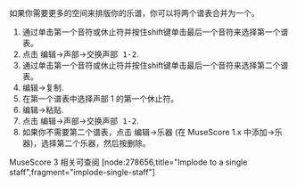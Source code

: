 如果你需要更多的空间来排版你的乐谱，你可以将两个谱表合并为一个。
1. 通过单击第一个音符或休止符并按住shift键单击最后一个音符来选择第一个谱表。
2. 点击 <samp class="menu">编辑</samp>&rarr;<samp class="menu">声部</samp>&rarr;<samp class="menu">交换声部 1-2</samp>.
3. 通过单击第一个音符或休止符并按住shift键单击最后一个音符来选择第二个谱表。
4. <samp class="menu">编辑</samp>&rarr;<samp class="menu">复制</samp>.
5. 在第一个谱表中选择声部 1 的第一个休止符。
6. <samp class="menu">编辑</samp>&rarr;<samp class="menu">粘贴</samp>.
7. 点击 <samp class="menu">编辑</samp>&rarr;<samp class="menu">声部</samp>&rarr;<samp class="menu">交换声部 1-2</samp>.
8. 如果你不需要第二个谱表，点击 <samp class="menu">编辑</samp>&rarr;<samp class="menu">乐器</samp> (在 MuseScore 1.x 中<samp class="menu">添加</samp>&rarr;<samp class="menu">乐器</samp>)，选择第二个乐器，然后按删除。

MuseScore 3 相关可查阅 [node:278656,title="Implode to a single staff",fragment="implode-single-staff"]
